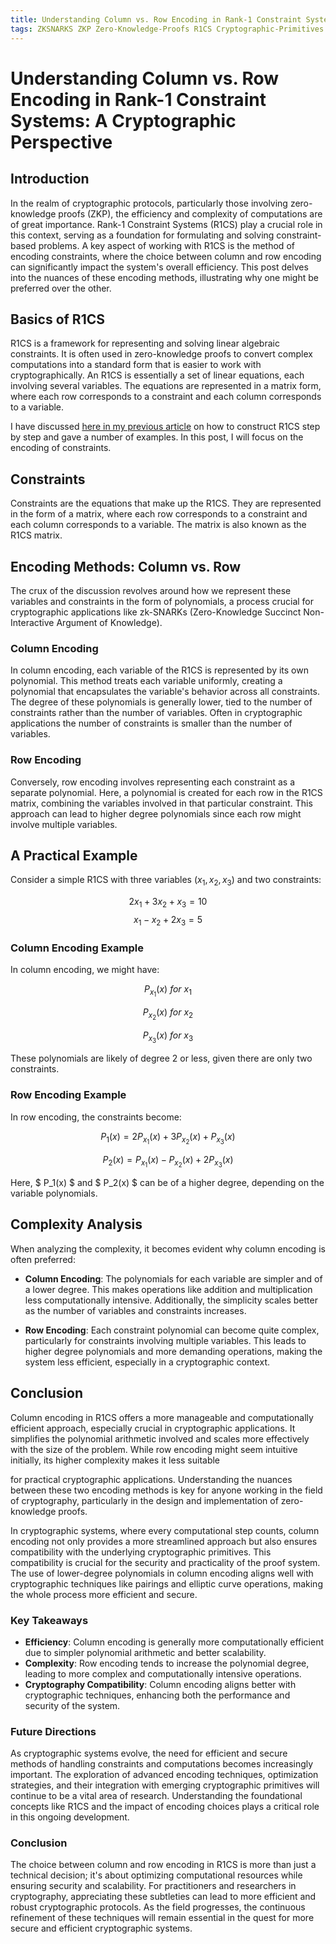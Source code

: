 ```yaml
---
title: Understanding Column vs. Row Encoding in Rank-1 Constraint Systems - A Cryptographic Perspective
tags: ZKSNARKS ZKP Zero-Knowledge-Proofs R1CS Cryptographic-Primitives Rank-1-Constraint-Systems
---
```



# Understanding Column vs. Row Encoding in Rank-1 Constraint Systems: A Cryptographic Perspective

## Introduction
In the realm of cryptographic protocols, particularly those involving zero-knowledge proofs (ZKP), the efficiency and complexity of computations are of great importance. Rank-1 Constraint Systems (R1CS) play a crucial role in this context, serving as a foundation for formulating and solving constraint-based problems. A key aspect of working with R1CS is the method of encoding constraints, where the choice between column and row encoding can significantly impact the system's overall efficiency. This post delves into the nuances of these encoding methods, illustrating why one might be preferred over the other.

## Basics of R1CS
R1CS is a framework for representing and solving linear algebraic constraints. It is often used in zero-knowledge proofs to convert complex computations into a standard form that is easier to work with cryptographically. An R1CS is essentially a set of linear equations, each involving several variables. The equations are represented in a matrix form, where each row corresponds to a constraint and each column corresponds to a variable.

I have discussed [here in my previous article](https://thogiti.github.io/2023/08/14/Mastering-Rank-One-Constraint-System-R1CS-with-Circom-Examples.html) on how to construct R1CS step by step and gave a number of examples.  In this post, I will focus on the encoding of constraints. 

## Constraints
Constraints are the equations that make up the R1CS. They are represented in the form of a matrix, where each row corresponds to a constraint and each column corresponds to a variable. The matrix is also known as the R1CS matrix.

## Encoding Methods: Column vs. Row
The crux of the discussion revolves around how we represent these variables and constraints in the form of polynomials, a process crucial for cryptographic applications like zk-SNARKs (Zero-Knowledge Succinct Non-Interactive Argument of Knowledge).

### Column Encoding
In column encoding, each variable of the R1CS is represented by its own polynomial. This method treats each variable uniformly, creating a polynomial that encapsulates the variable's behavior across all constraints. The degree of these polynomials is generally lower, tied to the number of constraints rather than the number of variables. Often in cryptographic applications  the number of constraints is smaller than the number of variables.

### Row Encoding
Conversely, row encoding involves representing each constraint as a separate polynomial. Here, a polynomial is created for each row in the R1CS matrix, combining the variables involved in that particular constraint. This approach can lead to higher degree polynomials since each row might involve multiple variables.

## A Practical Example
Consider a simple R1CS with three variables $( x_1, x_2, x_3 )$ and two constraints:

$$ 2x_1 + 3x_2 + x_3 = 10 $$
$$ x_1 - x_2 + 2x_3 = 5 $$

### Column Encoding Example
In column encoding, we might have:

$$ P_{x_1}(x)\  for\  x_1 $$

$$ P_{x_2}(x)\  for\  x_2 $$

$$ P_{x_3}(x)\  for\  x_3 $$

These polynomials are likely of degree 2 or less, given there are only two constraints.

### Row Encoding Example
In row encoding, the constraints become:

$$ P_1(x) = 2P_{x_1}(x) + 3P_{x_2}(x) + P_{x_3}(x) $$


$$ P_2(x) = P_{x_1}(x) - P_{x_2}(x) + 2P_{x_3}(x) $$

Here, $ P_1(x) $ and $ P_2(x) $ can be of a higher degree, depending on the variable polynomials.

## Complexity Analysis
When analyzing the complexity, it becomes evident why column encoding is often preferred:

- **Column Encoding**: The polynomials for each variable are simpler and of a lower degree. This makes operations like addition and multiplication less computationally intensive. Additionally, the simplicity scales better as the number of variables and constraints increases.

- **Row Encoding**: Each constraint polynomial can become quite complex, particularly for constraints involving multiple variables. This leads to higher degree polynomials and more demanding operations, making the system less efficient, especially in a cryptographic context.

## Conclusion
Column encoding in R1CS offers a more manageable and computationally efficient approach, especially crucial in cryptographic applications. It simplifies the polynomial arithmetic involved and scales more effectively with the size of the problem. While row encoding might seem intuitive initially, its higher complexity makes it less suitable

for practical cryptographic applications. Understanding the nuances between these two encoding methods is key for anyone working in the field of cryptography, particularly in the design and implementation of zero-knowledge proofs.

In cryptographic systems, where every computational step counts, column encoding not only provides a more streamlined approach but also ensures compatibility with the underlying cryptographic primitives. This compatibility is crucial for the security and practicality of the proof system. The use of lower-degree polynomials in column encoding aligns well with cryptographic techniques like pairings and elliptic curve operations, making the whole process more efficient and secure.

### Key Takeaways
- **Efficiency**: Column encoding is generally more computationally efficient due to simpler polynomial arithmetic and better scalability.
- **Complexity**: Row encoding tends to increase the polynomial degree, leading to more complex and computationally intensive operations.
- **Cryptography Compatibility**: Column encoding aligns better with cryptographic techniques, enhancing both the performance and security of the system.

### Future Directions
As cryptographic systems evolve, the need for efficient and secure methods of handling constraints and computations becomes increasingly important. The exploration of advanced encoding techniques, optimization strategies, and their integration with emerging cryptographic primitives will continue to be a vital area of research. Understanding the foundational concepts like R1CS and the impact of encoding choices plays a critical role in this ongoing development.

### Conclusion
The choice between column and row encoding in R1CS is more than just a technical decision; it's about optimizing computational resources while ensuring security and scalability. For practitioners and researchers in cryptography, appreciating these subtleties can lead to more efficient and robust cryptographic protocols. As the field progresses, the continuous refinement of these techniques will remain essential in the quest for more secure and efficient cryptographic systems.

